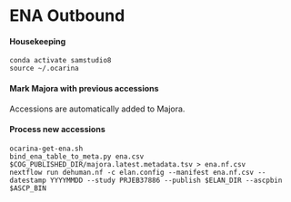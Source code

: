 # ENA Outbound

#### Housekeeping

    conda activate samstudio8
    source ~/.ocarina

#### Mark Majora with previous accessions

Accessions are automatically added to Majora.

#### Process new accessions

    ocarina-get-ena.sh
    bind_ena_table_to_meta.py ena.csv $COG_PUBLISHED_DIR/majora.latest.metadata.tsv > ena.nf.csv
    nextflow run dehuman.nf -c elan.config --manifest ena.nf.csv --datestamp YYYYMMDD --study PRJEB37886 --publish $ELAN_DIR --ascpbin $ASCP_BIN

